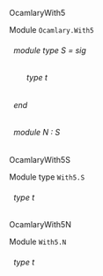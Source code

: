 OcamlaryWith5

 Module  `` Ocamlary.With5 `` 
<a id="module-type-S"></a>
###### &nbsp; module type S = sig

<a id="type-t"></a>
###### &nbsp; &nbsp; &nbsp; &nbsp; type t



 ###### &nbsp; end



<a id="module-N"></a>
###### &nbsp; module N : S


OcamlaryWith5S

 Module type  `` With5.S `` 
<a id="type-t"></a>
###### &nbsp; type t


OcamlaryWith5N

 Module  `` With5.N `` 
<a id="type-t"></a>
###### &nbsp; type t

